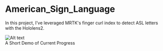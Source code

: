 # American_Sign_Language
In this project, I've leveraged MRTK's finger curl index to detect ASL letters with the Hololens2. 

![Alt text](Demo/demo.gif)
<br/> A Short Demo of Current Progress

